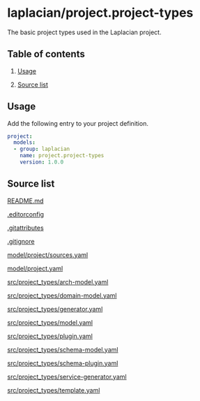 <!-- @head-content@ -->
# laplacian/project.project-types

The basic project types used in the Laplacian project.

<!-- @head-content@ -->

<!-- @toc@ -->
## Table of contents
1. [Usage](#usage)


1. [Source list](#source-list)



<!-- @toc@ -->

<!-- @main-content@ -->
## Usage

Add the following entry to your project definition.
```yaml
project:
  models:
  - group: laplacian
    name: project.project-types
    version: 1.0.0
```




## Source list


[README.md](<./README.md>)

[.editorconfig](<./.editorconfig>)

[.gitattributes](<./.gitattributes>)

[.gitignore](<./.gitignore>)

[model/project/sources.yaml](<./model/project/sources.yaml>)

[model/project.yaml](<./model/project.yaml>)

[src/project_types/arch-model.yaml](<./src/project_types/arch-model.yaml>)

[src/project_types/domain-model.yaml](<./src/project_types/domain-model.yaml>)

[src/project_types/generator.yaml](<./src/project_types/generator.yaml>)

[src/project_types/model.yaml](<./src/project_types/model.yaml>)

[src/project_types/plugin.yaml](<./src/project_types/plugin.yaml>)

[src/project_types/schema-model.yaml](<./src/project_types/schema-model.yaml>)

[src/project_types/schema-plugin.yaml](<./src/project_types/schema-plugin.yaml>)

[src/project_types/service-generator.yaml](<./src/project_types/service-generator.yaml>)

[src/project_types/template.yaml](<./src/project_types/template.yaml>)





<!-- @main-content@ -->